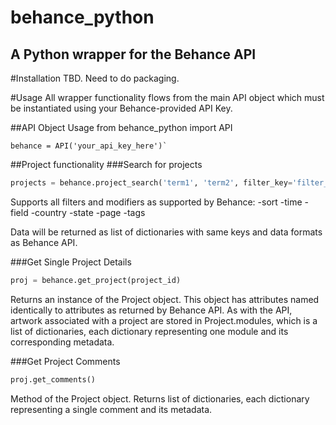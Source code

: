behance_python
==============

A Python wrapper for the Behance API
------------------------------------

#Installation
TBD. Need to do packaging.

#Usage
All wrapper functionality flows from the main API object which must be
instantiated using your Behance-provided API Key.

##API Object Usage
    from behance_python import API
    
    behance = API('your_api_key_here')`

##Project functionality
###Search for projects
```python
projects = behance.project_search('term1', 'term2', filter_key='filter_value')
```

Supports all filters and modifiers as supported by Behance:
-sort
-time
-field
-country
-state
-page
-tags

Data will be returned as list of dictionaries with same keys and data formats
as Behance API.

###Get Single Project Details
```python
proj = behance.get_project(project_id)
```

Returns an instance of the Project object. This object has attributes named
identically to attributes as returned by Behance API. As with the API, 
artwork associated with a project are stored in Project.modules, which is a list
of dictionaries, each dictionary representing one module and its corresponding
metadata.

###Get Project Comments
```python
proj.get_comments()
```
Method of the Project object. Returns list of dictionaries, each dictionary
representing a single comment and its metadata.
